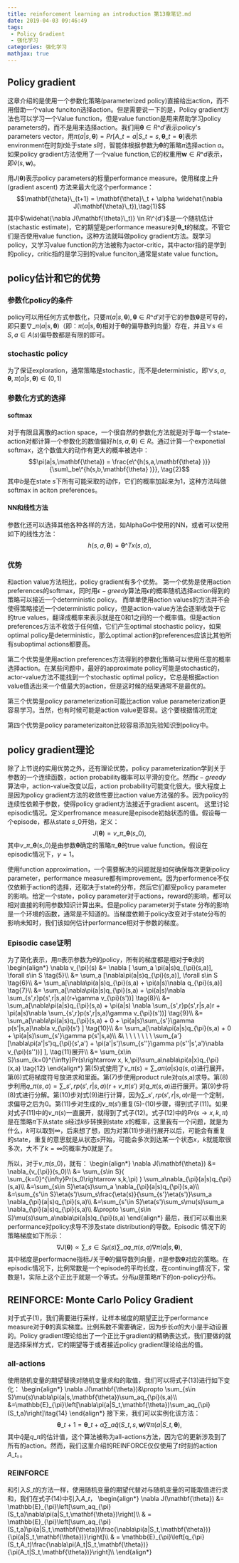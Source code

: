 ```yaml
---
title: reinforcement learning an introduction 第13章笔记.md
date: 2019-04-03 09:46:49
tags:
 - Policy Gradient
 - 强化学习
categories: 强化学习 
mathjax: true
---
```


## Policy gradient
这章介绍的是使用一个参数化策略(parameterized policy)直接给出action，而不用借助一个value funciton选择action。但是需要说一下的是，Policy gradient方法也可以学习一个Value function，但是value function是用来帮助学习policy parameters的，而不是用来选择action。我们用$\mathbf{\theta} \in R\^{d'}$表示policy's parameters vector，用$\pi(a|s, \mathbf{\theta}) = Pr[A\_t = a|S\_t = s, \mathbf{\theta}\_t = \mathbf{\theta}]$表示environment在时刻$t$处于state $s$时，智能体根据参数为$\mathbf{\theta}$的策略$\pi$选择action $a$。
如果policy gradient方法使用了一个value function,它的权重用$\mathbf{w} \in R\^d$表示，即$\hat{v}(s,\mathbf{w})$。

用$J(\mathbf{\theta})$表示policy parameters的标量performance measure。使用梯度上升(gradient ascent) 方法来最大化这个performance：
$$\mathbf{\theta}\_{t+1} = \mathbf{\theta}\_t + \alpha \widehat{\nabla J(\mathbf{\theta}\_t}),\tag{1}$$
其中$\widehat{\nabla J(\mathbf{\theta}\_t)} \in R\^{d'}$是一个随机估计(stachastic estimate)，它的期望是performance measure对$\mathbf{\theta\_t}$的梯度。不管它们是否使用value function，这种方法就叫做policy gradient方法。既学习policy，又学习value function的方法被称为actor-critic，其中actor指的是学到的policy，critic指的是学习到的value funciton,通常是state value function。

## policy估计和它的优势
### 参数化policy的条件
policy可以用任何方式参数化，只要$\pi(a|s,\mathbf{\theta}),\mathbf{\theta}\in R\^{d'}$对于它的参数$\mathbf{\theta}$是可导的，即只要$\nabla\_{\pi}(a|s,\mathbf{\theta})$（即：$\pi(a|s,\mathbf{\theta})$相对于$\mathbf{\theta}$的偏导数列向量）存在，并且$\forall s\in S, a\in A(s)$偏导数都是有限的即可。

### stochastic policy
为了保证exploration，通常策略是stochastic，而不是deterministic，即$\forall s,a,\mathbf{\theta}, \pi(a|s,\mathbf{\theta})\in (0,1)$

### 参数化方式的选择
#### softmax
对于有限且离散的action space，一个很自然的参数化方法就是对于每一个state-action对都计算一个参数化的数值偏好$h(s,a,\mathbf{\theta})\in R$。通过计算一个exponetial softmax，这个数值大的动作有更大的概率被选中：
$$\pi(a|s,\mathbf{\theta}) = \frac{e\^{h(s,a,\mathbf{\theta} )}}{\sum\_be\^{h(s,b,\mathbf{\theta} )}}, \tag{2}$$
其中$b$是在state $s$下所有可能采取的动作，它们的概率加起来为$1$，这种方法叫做softmax in aciton preferences。

#### NN和线性方法
参数化还可以选择其他各种各样的方法，如AlphaGo中使用的NN，或者可以使用如下的线性方法：
$$h(s,a, \mathbf{\theta}) = \mathbf{\theta}\^Tx(s,a), \tag{3}$$

### 优势
和action value方法相比，policy gradient有多个优势。
第一个优势是使用action preferences的softmax，同时用$\epsilon-greedy$算法用$\epsilon$的概率随机选择action得到的策略可以接近一个deterministic policy。
而单单使用action values的方法并不会使得策略接近一个deterministic policy，但是action-value方法会逐渐收敛于它的true values，翻译成概率来表示就是在$0$和$1$之间的一个概率值。但是action preferences方法不收敛于任何值，它们产生optimal stochastic policy，如果optimal policy是deterministic，那么optimal action的preferences应该比其他所有suboptimal actions都要高。

第二个优势是使用action preferences方法得到的参数化策略可以使用任意的概率选择action。在某些问题中，最好的approximate policy可能是stochastic的，actor-value方法不能找到一个stochastic optimal policy，它总是根据action value值选出来一个值最大的action，但是这时候的结果通常不是最优的。

第三个优势是policy parameterization可能比action value parameterization更容易学习。当然，也有时候可能是action value更容易。这个要根据情况而定

第四个优势是policy parameterizaiton比较容易添加先验知识到policy中。

## policy gradient理论
除了上节说的实用优势之外，还有理论优势。policy parameterization学到关于参数的一个连续函数，action probability概率可以平滑的变化。然而$\epsilon-greedy$算法中，action-value改变以后，action probability可能变化很大。很大程度上是因为policy gradient方法的收敛性要比action value方法强的多。因为policy的连续性依赖于参数，使得policy gradient方法接近于gradient ascent。
这里讨论episodic情况。定义perfromance measure是episode初始状态的值。假设每一个episode，都从state $s\_0$开始，定义：
$$J(\mathbf{\theta}) = v\_{\pi\_\mathbf{\theta}}(s\_0), \tag{4}$$
其中$v\_{\pi\_\mathbf{\theta}}(s\_0)$是由参数$\mathbf{\theta}$确定的策略$\pi\_{\mathbf{\theta}}$的true value function。假设在episodic情况下，$\gamma=1$。

使用function approximation，一个需要解决的问题就是如何确保每次更新policy parameter，performance measure都有improvement。因为performence不仅仅依赖于action的选择，还取决于state的分布，然后它们都受policy parameter的影响。给定一个state，policy parameter对于actions，reward的影响，都可以相对直接的利用参数知识计算出来。但是policy parameter对于state 分布的影响是一个环境的函数，通常是不知道的。当梯度依赖于policy改变对于state分布的影响未知时，我们该如何估计performance相对于参数的梯度。

### Episodic case证明
为了简化表示，用$\pi$表示参数为$\theta$的policy，所有的梯度都是相对于$\mathbf{\theta}$求的
\begin{align\*}
\nabla v\_{\pi}(s) &= \nabla \[ \sum\_a \pi(a|s)q\_{\pi}(s,a)\], \forall s\in S \tag{5}\\\\
&= \sum\_a \[\nabla\pi(a|s)q\_{\pi}(s,a)\], \forall s\in S \tag{6}\\\\
&= \sum\_a\[\nabla\pi(a|s)q\_{\pi}(s,a) + \pi(a|s)\nabla q\_{\pi}(s,a)\] \tag{7}\\\\
&= \sum\_a\[\nabla\pi(a|s)q\_{\pi}(s,a) + \pi(a|s)\nabla \sum\_{s',r}p(s',r|s,a)(r+\gamma v\_{\pi}(s'))\] \tag{8}\\\\
&= \sum\_a\[\nabla\pi(a|s)q\_{\pi}(s,a) + \pi(a|s) \nabla \sum\_{s',r}p(s',r|s,a)r + \pi(a|s)\nabla \sum\_{s',r}p(s',r|s,a)\gamma v\_{\pi}(s'))\] \tag{9}\\\\
&= \sum\_a\[\nabla\pi(a|s)q\_{\pi}(s,a) + 0 + \pi(a|s)\sum\_{s'}\gamma p(s'|s,a)\nabla v\_{\pi}(s') \] \tag{10}\\\\
&= \sum\_a\[\nabla\pi(a|s)q\_{\pi}(s,a) + 0 + \pi(a|s)\sum\_{s'}\gamma p(s'|s,a)\\\\
&\ \ \ \ \ \ \ \ \sum\_{a'}[\nabla\pi(a'|s')q\_{\pi}(s',a') + \pi(a'|s')\sum\_{s''}\gamma p(s''|s',a')\nabla v\_{\pi}(s''))] \],  \tag{11}展开\\\\
&= \sum\_{x\in S}\sum\_{k=0}\^{\infty}Pr(s\rightarrow x, k,\pi)\sum\_a\nabla\pi(a|x)q\_{\pi}(x,a) \tag{12}
\end{align\*}
第(5)式使用了$v\_{\pi}(s) = \sum\_a\pi(a|s)q(s,a)$进行展开。第(6)式将梯度符号放进求和里面。第(7)步使用product rule对q(s,a)求导。第(8)步利用$q\_{\pi}(s, a) =\sum\_{s',r}p(s',r|s,a)(r+v\_{\pi}(s')$ 对$q\_{\pi}(s,a)$进行展开。第(9)步将(8)式进行分解。第(10)步对式(9)进行计算，因为$\sum\_{s',r}p(s',r|s,a)r$是一个定制，求偏导之后为$0$。第(11)步对生成的$v\_{\pi}(s')$重复(5)-(10)步骤，得到式子(11)。如果对式子(11)中的$v\_{\pi}(s)$一直展开，就得到了式子(12)。式子(12)中的$Pr(s\rightarrow x, k, \pi)$是在策略$\pi$下从state $s$经过$k$步转换到state $x$的概率，这里我有一个问题，就是为什么，$k$可以取到$\infty$，后来想了想，因为对第(11)步进行展开以后，可能会有重复的state，重复的意思就是从状态$s$开始，可能会多次到达某一个状态$x$，$k$就能取很多次，大不了$k=\infty$的概率为$0$就是了。

所以，对于$v\_{\pi}(s\_0)$，就有：
\begin{align\*}
\nabla J(\mathbf{\theta}) &= \nabla\_{v\_{\pi}}(s\_0)\\\\
&= \sum\_{s\in S}\( \sum\_{k=0}\^{\infty}Pr(s\_0\rightarrow s,k,\pi) \) \sum\_a\nabla\_{\pi}(a|s)q\_{\pi}(s,a)\\\\
&=\sum\_{s\in S}\eta(s)\sum\_a \nabla\_{\pi}(a|s)q\_{\pi}(s,a)\\\\
&=\sum\_{s'\in S}\eta(s')\sum\_s\frac{\eta(s)}{\sum\_{s'}\eta(s')}\sum\_a \nabla\_{\pi}(a|s)q\_{\pi}(s,a)\\\\
&=\sum\_{s'\in S}\eta(s')\sum\_s\mu(s)\sum\_a \nabla\_{\pi}(a|s)q\_{\pi}(s,a)\\\\
&\propto \sum\_{s\in S}\mu(s)\sum\_a\nabla\pi(a|s)q\_{\pi}(s,a)
\end{align\*}
最后，我们可以看出来performance对policy求导不涉及state distribution的导数。Episodic 情况下的策略梯度如下所示：
$$\nabla J(\mathbf{\theta})\propto \sum\_{s\in S}\mu(s)\sum\_aq\_{\pi}(s,a)\nabla\pi(a|s,\mathbf{\theta}), \tag{13}$$
其中梯度是performacne指标$J$关于$\mathbf{\theta}$的偏导数列向量，$\pi$是参数$\mathbf{\theta}$对应的策略。在episodic情况下，比例常数是一个episode的平均长度，在continuing情况下，常数是$1$，实际上这个正比于就是一个等式。分布$\mu$是策略$\pi$下的on-policy分布。

## REINFORCE: Monte Carlo Policy Gradient
对于式子(1)，我们需要进行采样，让样本梯度的期望正比于performance measure对于$\mathbf{\theta}$的真实梯度。比例系数不需要确定，因为步长$\alpha$的大小是手动设置的。Policy gradient理论给出了一个正比于gradient的精确表达式，我们要做的就是选择采样方式，它的期望等于或者接近policy gradient理论给出的值。

### all-actions
使用随机变量的期望替换对随机变量求和的取值，我们可以将式子(13)进行如下变化：
\begin{align\*}
\nabla J(\mathbf{\theta})&\propto \sum\_{s\in S}\mu(s)\nabla\pi(a|s,\mathbf{\theta})\sum\_aq\_{\pi}(s,a)\\\\
&=\mathbb{E}\_{\pi}\left[\nabla\pi(a|S\_t,\mathbf{\theta})\sum\_aq\_{\pi}(S\_t,a)\right]\tag{14}
\end{align\*}
接下来，我们可以实例化该方法：
$$\mathbf{\theta}\_{t+1} = \mathbf{\theta}\_t+\alpha\sum\_a\hat{q}(S\_t,s,\mathbf{w})\nabla\pi(a|S\_t,\mathbf{\theta}), \tag{15}$$
其中$\hat{q}$是$q\_{\pi}$的估计值，这个算法被称为all-actions方法，因为它的更新涉及到了所有的action。然而，我们这里介绍的REINFORCE仅仅使用了$t$时刻的action $A\_t$。。

### REINFORCE
和引入$S\_t$的方法一样，使用随机变量的期望代替对与随机变量的可能取值进行求和，我们在式子(14)中引入$A\_t$，
\begin{align\*}
\nabla J(\mathbf{\theta}) &= \mathbb{E}\_{\pi}\left[\sum\_aq\_{\pi}(S\_t,a)\nabla\pi(a|S\_t,\mathbf{\theta})\right]\\\\
& = \mathbb{E}\_{\pi}\left[\sum\_aq\_{\pi}(S\_t,a)\pi(a|S\_t,\mathbf{\theta})\frac{\nabla\pi(a|S\_t,\mathbf{\theta})}{\pi(a|S\_t,\mathbf{\theta})}\right]\\\\
& = \mathbb{E}\_{\pi}\left[q\_{\pi}(S\_t,A\_t)\frac{\nabla\pi(A\_t|S\_t,\mathbf{\theta})}{\pi(A\_t|S\_t,\mathbf{\theta})}\right]\\\\
\end{align\*}
